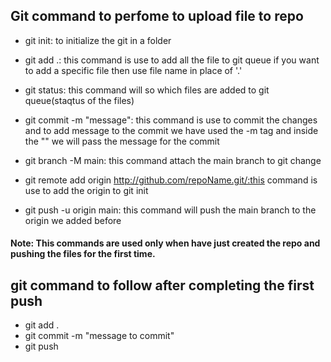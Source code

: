 ## Git command to perfome to upload file to repo

* git init: to initialize the git in a folder

* git add .: this command is use to add all the file to git queue if you want to add a specific file then use file name in place of '.'

* git status: this command will so which files are added to git queue(staqtus of the files)

* git commit -m "message": this command is use to commit the changes and to add message to the commit we have used the -m tag and inside the "" we will pass the message for the commit

* git branch -M main: this command attach the main branch to git change

* git remote add origin http://github.com/repoName.git/:this command is use to add the origin to git init 

* git push -u origin main: this command will push the main branch to the origin we added before



#### Note: This commands are used only when have just created the repo and pushing the files for the first time.

## git command to follow after completing the first push

* git add .
* git commit -m "message to commit"
* git push